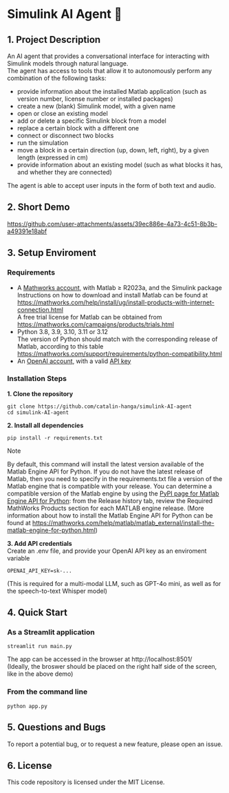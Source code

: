# Simulink AI Agent 🤖

## 1. Project Description

An AI agent that provides a conversational interface for interacting with Simulink models through natural language. <br>
The agent has access to tools that allow it to autonomously perform any combination of the following tasks:
- provide information about the installed Matlab application (such as version number, license number or installed packages)
- create a new (blank) Simulink model, with a given name
- open or close an existing model
- add or delete a specific Simulink block from a model
- replace a certain block with a different one
- connect or disconnect two blocks
- run the simulation
- move a block in a certain direction (up, down, left, right), by a given length (expressed in cm)
- provide information about an existing model (such as what blocks it has, and whether they are connected)
  
The agent is able to accept user inputs in the form of both text and audio.

## 2. Short Demo

https://github.com/user-attachments/assets/39ec886e-4a73-4c51-8b3b-a49391e18abf

## 3. Setup Enviroment

### Requirements

- A [Mathworks account](https://www.mathworks.com/mwaccount/account/create), with Matlab ≥ R2023a, and the Simulink package <br>
  Instructions on how to download and install Matlab can be found at https://mathworks.com/help/install/ug/install-products-with-internet-connection.html <br>
  A free trial license for Matlab can be obtained from https://mathworks.com/campaigns/products/trials.html
- Python 3.8, 3.9, 3.10, 3.11 or 3.12 <br>
  The version of Python should match with the corresponding release of Matlab, according to this table https://mathworks.com/support/requirements/python-compatibility.html
- An [OpenAI account](https://auth.openai.com/create-account), with a valid [API key](https://platform.openai.com/settings/organization/api-keys)

### Installation Steps
**1. Clone the repository**
```
git clone https://github.com/catalin-hanga/simulink-AI-agent
cd simulink-AI-agent
```
**2. Install all dependencies**
```
pip install -r requirements.txt
```
> [!NOTE]
By default, this command will install the latest version available of the Matlab Engine API for Python. If you do not have the latest release of Matlab, then you need to specify in the requirements.txt file a version of the Matlab engine that is compatible with your release. You can determine a compatible version of the Matlab engine by using the [PyPI page for Matlab Engine API for Python](https://pypi.org/project/matlabengine): from the Release history tab, review the Required MathWorks Products section for each MATLAB engine release. (More information about how to install the Matlab Engine API for Python can be found at https://mathworks.com/help/matlab/matlab_external/install-the-matlab-engine-for-python.html)

**3. Add API credentials** <br>
Create an .env file, and provide your OpenAI API key as an enviroment variable
```
OPENAI_API_KEY=sk-...
```
(This is required for a multi-modal LLM, such as GPT-4o mini, as well as for the speech-to-text Whisper model)

## 4. Quick Start

### As a Streamlit application
```
streamlit run main.py
```
The app can be accessed in the browser at http://localhost:8501/ <br>
(Ideally, the broswer should be placed on the right half side of the screen, like in the above demo)

### From the command line
```
python app.py
```

## 5. Questions and Bugs
To report a potential bug, or to request a new feature, please open an issue.

## 6. License 
This code repository is licensed under the MIT License.
